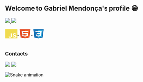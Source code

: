 ## Welcome to Gabriel Mendonça's profile 😁
<!DOCTYPE html>
<html lang="en">
<head>
<title>Gabriel Mendonça</title>
</head>
<body>
 <div>
   <a href="https://github.com/GabsGabsy">
   <img height="180em" src="https://github-readme-stats.vercel.app/api?username=GabsGabsy&show_icons=true&theme=tokyonight&include_all_commits=true&count_private=true"/>
   <img height="180em" src="https://github-readme-stats.vercel.app/api/top-langs/?username=GabsGabsy&layout=compact&langs_count=6&theme=tokyonight"/>

</div>
<div style="display: inline_block"><br>
  <img align="center" alt="Js" height="30" width="40" src="https://raw.githubusercontent.com/devicons/devicon/master/icons/javascript/javascript-plain.svg">
  <img align="center" alt="HTML" height="30" width="40" src="https://raw.githubusercontent.com/devicons/devicon/master/icons/html5/html5-original.svg">
  <img align="center" alt="CSS" height="30" width="40" src="https://raw.githubusercontent.com/devicons/devicon/master/icons/css3/css3-original.svg">
</div>
 
 <br>
 
  ### Contacts
 
<div> 
 
 <a href = "mailto:gabrielmendonca404@gmail.com"><img src="https://img.shields.io/badge/-Gmail-%23333?style=for-the-badge&logo=gmail&logoColor=white" target="_blank"></a>
  <a href="https://discord.gg/KFruXEbV" target="_blank"><img src="https://img.shields.io/badge/Discord-7289DA?style=for-the-badge&logo=discord&logoColor=white" target="_blank"></a> 
  
 ![Snake animation](https://github.com/GabsGabsy/GabsGabsy/blob/output/github-contribution-grid-snake.svg)

</div>
</body>
